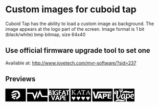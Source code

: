 # Custom images for cuboid tap

Cuboid Tap has the ability to load a custom image as background. The image appears at the logo part of the screen.
Image format is 1 bit (black/white) bmp bitmap, size 64x40

## Use official firmware upgrade tool to set one
 
Available at: http://www.joyetech.com/mvr-software/?sid=237

## Previews

![Alt text](Logo.bmp?raw=true "Original")
![Alt text](VN.bmp?raw=true "VN")
![Alt text](bigfatvape.bmp?raw=true "bigfatvape")
![Alt text](kata.bmp?raw=true "kata")
![Alt text](vape.bmp?raw=true "vape")
![Alt text](vape2.bmp?raw=true "vape2")
